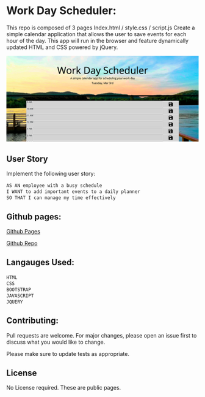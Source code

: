 # Work Day Scheduler:

This repo is composed of 3 pages
Index.html / style.css / script.js
Create a simple calendar application that allows the user to save events for each hour of the day. This app will run in the browser and feature dynamically updated HTML and CSS powered by jQuery.

![Screenshot](assets/images/workDaySchedulerScreenShot.png)

## User Story

Implement the following user story:

```
AS AN employee with a busy schedule
I WANT to add important events to a daily planner
SO THAT I can manage my time effectively
```

## Github pages:

[Github Pages](https://brennanpredmore.github.io/work_day_scheduler/)

[Github Repo](https://github.com/BrennanPredmore/work_day_scheduler)

## Langauges Used:

```
HTML
CSS
BOOTSTRAP
JAVASCRIPT
JQUERY
```

## Contributing:

Pull requests are welcome. For major changes, please open an issue first to discuss what you would like to change.

Please make sure to update tests as appropriate.

## License

No License required. These are public pages.
